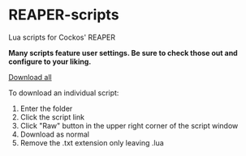 # REAPER-scripts
Lua scripts for Cockos' REAPER 

**Many scripts feature user settings. Be sure to check those out and configure to your liking.**

[Download all](https://github.com/Buy-One/REAPER-scripts/archive/refs/heads/main.zip)

To download an individual script:
1. Enter the folder
2. Click the script link
3. Click "Raw" button in the upper right corner of the script window
4. Download as normal
5. Remove the .txt extension only leaving .lua
